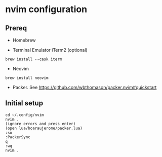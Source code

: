 # nvim configuration

## Prereq
* Homebrew
  
* Terminal Emulator iTerm2 (optional)
```
brew install --cask iterm
```

* Neovim
```
brew install neovim
```

* Packer. See https://github.com/wbthomason/packer.nvim#quickstart

## Initial setup
```
cd ~/.config/nvim
nvim .
(ignore errors and press enter)
(open lua/hoaraujerome/packer.lua)
:so
:PackerSync
q
:wq
nvim .
```
